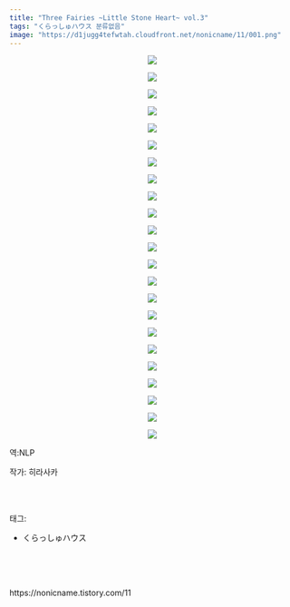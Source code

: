 ```yaml
---
title: "Three Fairies ~Little Stone Heart~ vol.3"
tags: "くらっしゅハウス 분류없음"
image: "https://d1jugg4tefwtah.cloudfront.net/nonicname/11/001.png"
---
```

<div class="article">
<div class="tt_article_useless_p_margin"><p style="text-align: center; clear: none; float: none;"><img src="{{ site.imgserver11 }}/nonicname/11/001.png"/></p><p style="text-align: center; clear: none; float: none;"><img src="{{ site.imgserver11 }}/nonicname/11/002.png"/></p><p style="text-align: center; clear: none; float: none;"><img src="{{ site.imgserver11 }}/nonicname/11/003.png"/></p><p style="text-align: center; clear: none; float: none;"><img src="{{ site.imgserver11 }}/nonicname/11/004.png"/></p><p style="text-align: center; clear: none; float: none;"><img src="{{ site.imgserver11 }}/nonicname/11/005.png"/></p><p style="text-align: center; clear: none; float: none;"><img src="{{ site.imgserver11 }}/nonicname/11/006.png"/></p><p style="text-align: center; clear: none; float: none;"><img src="{{ site.imgserver11 }}/nonicname/11/007.png"/></p><p style="text-align: center; clear: none; float: none;"><img src="{{ site.imgserver11 }}/nonicname/11/008.png"/></p><p style="text-align: center; clear: none; float: none;"><img src="{{ site.imgserver11 }}/nonicname/11/009.png"/></p><p style="text-align: center; clear: none; float: none;"><img src="{{ site.imgserver11 }}/nonicname/11/010.png"/></p><p style="text-align: center; clear: none; float: none;"><img src="{{ site.imgserver11 }}/nonicname/11/011.png"/></p><p style="text-align: center; clear: none; float: none;"><img src="{{ site.imgserver11 }}/nonicname/11/012.png"/></p><p style="text-align: center; clear: none; float: none;"><img src="{{ site.imgserver11 }}/nonicname/11/013.png"/></p><p style="text-align: center; clear: none; float: none;"><img src="{{ site.imgserver11 }}/nonicname/11/014.png"/></p><p style="text-align: center; clear: none; float: none;"><img src="{{ site.imgserver11 }}/nonicname/11/015.png"/></p><p style="text-align: center; clear: none; float: none;"><img src="{{ site.imgserver11 }}/nonicname/11/016.png"/></p><p style="text-align: center; clear: none; float: none;"><img src="{{ site.imgserver11 }}/nonicname/11/017.png"/></p><p style="text-align: center; clear: none; float: none;"><img src="{{ site.imgserver11 }}/nonicname/11/018.png"/></p><p style="text-align: center; clear: none; float: none;"><img src="{{ site.imgserver11 }}/nonicname/11/019.png"/></p><p style="text-align: center; clear: none; float: none;"><img src="{{ site.imgserver11 }}/nonicname/11/020.png"/></p><p style="text-align: center; clear: none; float: none;"><img src="{{ site.imgserver11 }}/nonicname/11/021.png"/></p><p style="text-align: center; clear: none; float: none;"><img src="{{ site.imgserver11 }}/nonicname/11/022.png"/></p><p style="text-align: center; clear: none; float: none;"><img src="{{ site.imgserver11 }}/nonicname/11/023.png"/></p><p>역:NLP<br/></p></div>
<p>작가: 히라사카</p><br/>
</div><br/>
<div class="tagTrail">
<p>태그: </p>
<ul>
<li>くらっしゅハウス</li>
</ul>
</div><br/>
<div class="cb_lstcomment">
</div><br/>

<br/>
<p id="refer">https://nonicname.tistory.com/11</p>
<br/>

